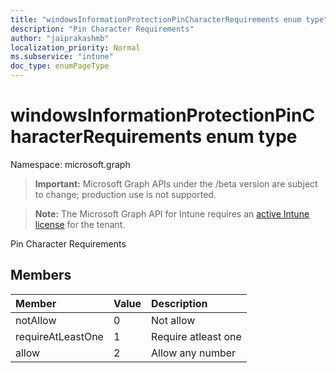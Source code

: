 ```yaml
---
title: "windowsInformationProtectionPinCharacterRequirements enum type"
description: "Pin Character Requirements"
author: "jaiprakashmb"
localization_priority: Normal
ms.subservice: "intune"
doc_type: enumPageType
---
```


# windowsInformationProtectionPinCharacterRequirements enum type

Namespace: microsoft.graph
> **Important:** Microsoft Graph APIs under the /beta version are subject to change; production use is not supported.

> **Note:** The Microsoft Graph API for Intune requires an [active Intune license](https://go.microsoft.com/fwlink/?linkid=839381) for the tenant.


Pin Character Requirements

## Members
|Member|Value|Description|
|:---|:---|:---|
|notAllow|0|Not allow|
|requireAtLeastOne|1|Require atleast one|
|allow|2|Allow any number|
